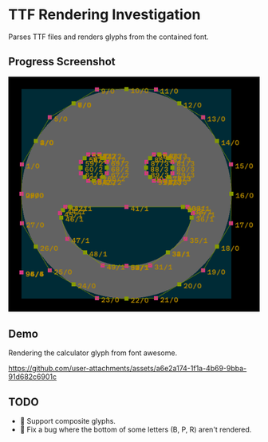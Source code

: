 # TTF Rendering Investigation
Parses TTF files and renders glyphs from the contained font.

## Progress Screenshot
![](screenshot.png)

## Demo
Rendering the calculator glyph from font awesome.

https://github.com/user-attachments/assets/a6e2a174-1f1a-4b69-9bba-91d682c6901c

## TODO
- :black_square_button: Support composite glyphs.
- 🔲 Fix a bug where the bottom of some letters (B, P, R) aren't rendered.
